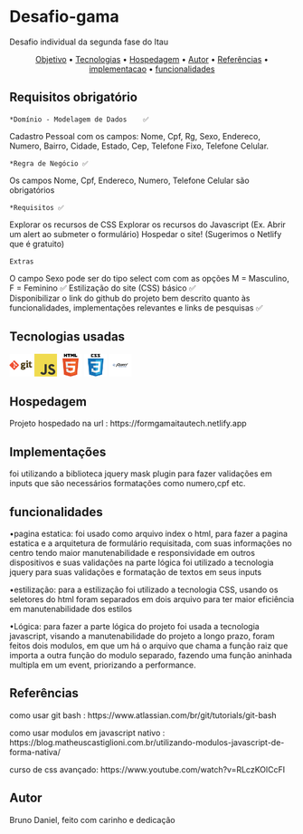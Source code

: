 # Desafio-gama
Desafio individual da segunda fase do Itau

<p align="center">
 <a href="#objetivo">Objetivo</a> •
 <a href="#tecnologias">Tecnologias</a> • 
 <a href="#hospedagem">Hospedagem</a> • 
 <a href="#autor">Autor</a> • 
 <a href="#referencia">Referências</a> • 
 <a href="#implementacao">implementacao</a> • 
 <a href="#funcionalidades">funcionalidades</a>
</p>

<h2 id="objetivo">Requisitos obrigatório</h2>

    *Domínio - Modelagem de Dados    ✅
Cadastro Pessoal com os campos: Nome,
Cpf, Rg, Sexo, Endereco, Numero, Bairro,
 Cidade, Estado, Cep, Telefone Fixo, Telefone Celular.    

    *Regra de Negócio ✅
Os campos Nome, Cpf, Endereco, Numero, Telefone Celular são obrigatórios 

    *Requisitos ✅
Explorar os recursos de CSS
Explorar os recursos do Javascript (Ex. Abrir um alert ao submeter o formulário)
Hospedar o site! (Sugerimos o Netlify que é gratuito) 

    Extras
O campo Sexo pode ser do tipo select com com as opções M = Masculino, F = Feminino ✅
Estilização do site (CSS) básico  ✅  
Disponibilizar o link do github do projeto bem descrito quanto às funcionalidades, implementações relevantes e links de pesquisas ✅

 <h2>Tecnologias usadas</h2>
<p id="tecnologias">
 <code><img height="40" src="https://raw.githubusercontent.com/github/explore/80688e429a7d4ef2fca1e82350fe8e3517d3494d/topics/git/git.png"></code>
 <code><img height="40" src="https://raw.githubusercontent.com/github/explore/80688e429a7d4ef2fca1e82350fe8e3517d3494d/topics/javascript/javascript.png"></code>
 <code><img height="40" src="https://raw.githubusercontent.com/github/explore/80688e429a7d4ef2fca1e82350fe8e3517d3494d/topics/html/html.png"></code>
 <code><img height="40" src="https://raw.githubusercontent.com/github/explore/80688e429a7d4ef2fca1e82350fe8e3517d3494d/topics/css/css.png"></code>
 <code><img height="40" src="https://raw.githubusercontent.com/github/explore/80688e429a7d4ef2fca1e82350fe8e3517d3494d/topics/jquery/jquery.png"></code>
</p>
 <h2>Hospedagem</h2>
 <p id="#hospedagem">Projeto hospedado na url : <a src="https://formgamaitautech.netlify.app">https://formgamaitautech.netlify.app</a></p>

 <h2 id="implementacao">Implementações</h2>
 <p> foi utilizando a biblioteca jquery mask plugin para fazer validações em inputs 
 que são necessários formatações como numero,cpf etc.
</p>

<h2 id="funcionalidades">funcionalidades</h2>
<p>•pagina estatica: foi usado como arquivo index o html, para fazer a pagina estatica
e a arquitetura de formulário requisitada, com suas informações no centro tendo maior manutenabilidade e responsividade em outros dispositivos e suas validações na parte lógica foi utilizado a tecnologia jquery para suas validações e formatação de textos em seus inputs</p>
<p>•estilização: para a estilização foi utilizado a tecnologia CSS, usando os seletores do html foram separados em dois arquivo para ter maior eficiência em manutenabilidade dos estilos
</p>
<p>•Lógica: para fazer a parte lógica do projeto foi usada a tecnologia javascript, visando a manutenabilidade do projeto a longo prazo, foram feitos dois modulos, em que um há o arquivo que chama a função raiz que importa a outra função do modulo separado,
fazendo uma função aninhada multipla em um event, priorizando a performance.
</p>
 <h2 >Referências</h2>

 <p id="referencia">como usar git bash : https://www.atlassian.com/br/git/tutorials/git-bash</p>

 <p>como usar modulos em javascript nativo : https://blog.matheuscastiglioni.com.br/utilizando-modulos-javascript-de-forma-nativa/</p>
 <p>curso de css avançado: https://www.youtube.com/watch?v=RLczKOlCcFI</p>

  <h2>Autor</h2>
 <p id="autor">Bruno Daniel, feito com carinho e dedicação</p>
